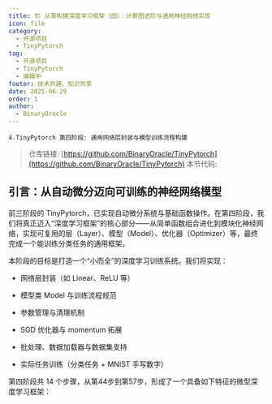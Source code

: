 ```yaml
---
title: 🏗️ 从零构建深度学习框架（四）：计算图进阶与通用神经网络实现
icon: file
category:
  - 开源项目
  - TinyPytorch
tag:
  - 开源项目
  - TinyPytorch
  - 编辑中
footer: 技术共建，知识共享
date: 2025-06-29
order: 1
author:
  - BinaryOracle
---
```


`4.TinyPytorch 第四阶段: 通用网络层封装与模型训练流程构建`
 
<!-- more -->

> 仓库链接: [https://github.com/BinaryOracle/TinyPytorch](https://github.com/BinaryOracle/TinyPytorch)
> 本节代码: 
>

## 引言：从自动微分迈向可训练的神经网络模型

前三阶段的 TinyPytorch，已实现自动微分系统与基础函数操作。在第四阶段，我们将真正迈入“深度学习框架”的核心部分——从简单函数组合进化到模块化神经网络，实现可复用的层（Layer）、模型（Model）、优化器（Optimizer）等，最终完成一个能训练分类任务的通用框架。

本阶段的目标是打造一个“小而全”的深度学习训练系统。我们将实现：

- 网络层封装（如 Linear、ReLU 等）

- 模型类 Model 与训练流程规范

- 参数管理与清理机制

- SGD 优化器与 momentum 拓展

- 批处理、数据加载器与数据集支持

- 实际任务训练（分类任务 + MNIST 手写数字）

第四阶段共 14 个步骤，从第44步到第57步，形成了一个具备如下特征的微型深度学习框架：

